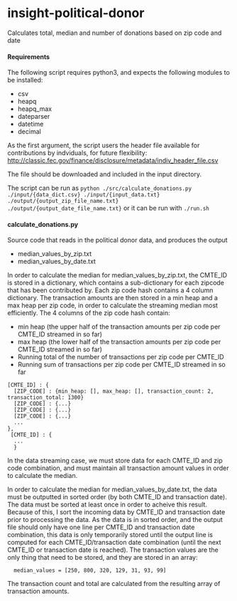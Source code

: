 # insight-political-donor
Calculates total, median and number of donations based on zip code and date

#### Requirements
The following script requires python3, and expects the following modules to be installed:
- csv
- heapq
- heapq_max
- dateparser
- datetime
- decimal

As the first argument, the script users the header file available for contributions by indviduals, for future flexibility: http://classic.fec.gov/finance/disclosure/metadata/indiv_header_file.csv

The file should be downloaded and included in the input directory.  

The script can be run as `python ./src/calculate_donations.py ./input/{data_dict.csv} ./input/{input_data.txt} ./output/{output_zip_file_name.txt} ./output/{output_date_file_name.txt}` or it can be run with `./run.sh`

#### calculate_donations.py
Source code that reads in the political donor data, and produces the output 
- median_values_by_zip.txt 
- median_values_by_date.txt

In order to calculate the median for median_values_by_zip.txt, the CMTE_ID is stored in a dictionary, which contains a sub-dictionary for each zipcode that has been contributed by.  Each zip code hash contains a 4 column dictionary.  The transaction amounts are then stored in a min heap and a max heap per zip code, in order to calculate the streaming median most efficiently.  The 4 columns of the zip code hash contain:
 - min heap (the upper half of the transaction amounts per zip code per CMTE_ID streamed in so far)
 - max heap (the lower half of the transaction amounts per zip code per CMTE_ID streamed in so far)
 - Running total of the number of transactions per zip code per CMTE_ID
 - Running sum of transactions per zip code per CMTE_ID streamed in so far
```
[CMTE_ID] : {
  [ZIP_CODE] : {min_heap: [], max_heap: [], transaction_count: 2, transaction_total: 1300}
  [ZIP_CODE] : {...}
  [ZIP_CODE] : {...}
  [ZIP_CODE] : {...}
  ...
},
 [CMTE_ID] : {
  ...
  }
```
In the data streaming case, we must store data for each CMTE_ID and zip code combination, and must maintain all transaction amount values in order to calculate the median.  

In order to calculate the median for median_values_by_date.txt, the data must be outputted in sorted order (by both CMTE_ID and transaction date).  The data must be sorted at least once in order to acheive this result. Because of this, I sort the incoming data by CMTE_ID and transaction date  prior to processing the data. As the data is in sorted order, and the output file should only have one line per CMTE_ID and transaction date combination, this data is only temporarily stored until the output line is computed for each CMTE_ID/transaction date combination (until the next CMTE_ID or transaction date is reached).  The transaction values are the only thing that need to be stored, and they are stored in an array:

```
  median_values = [250, 800, 320, 129, 31, 93, 99]
```

The transaction count and total are calculated from the resulting array of transaction amounts.  




